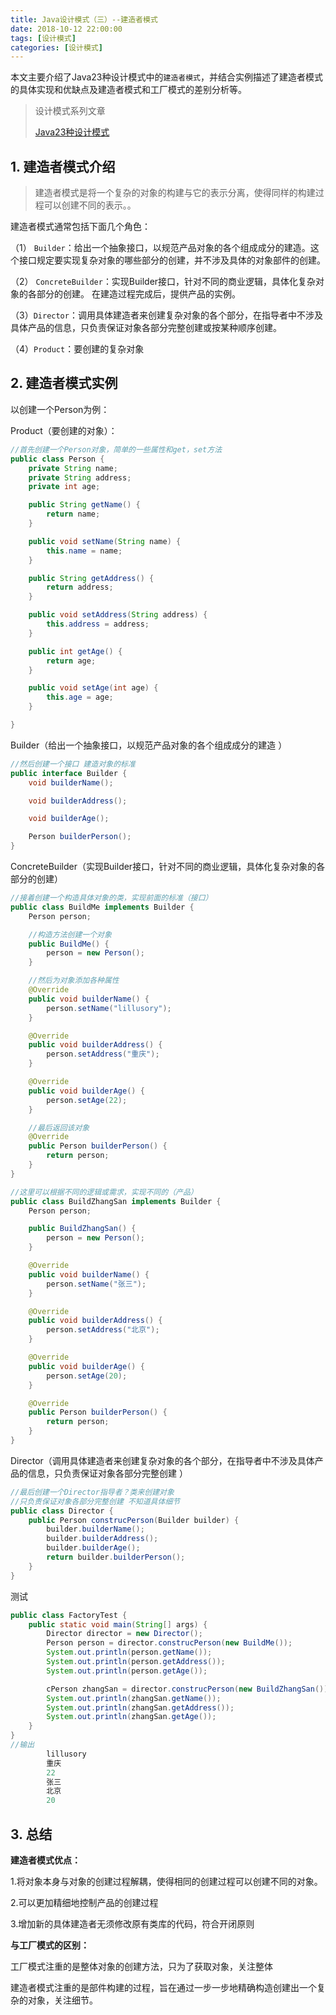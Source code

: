 ```yaml
---
title: Java设计模式（三）--建造者模式
date: 2018-10-12 22:00:00
tags: [设计模式]
categories: [设计模式]
---
```


本文主要介绍了Java23种设计模式中的`建造者模式`，并结合实例描述了建造者模式的具体实现和优缺点及建造者模式和工厂模式的差别分析等。

<!--more-->

> 设计模式系列文章
>
> [Java23种设计模式](https://www.lixueduan.com/categories/%E8%AE%BE%E8%AE%A1%E6%A8%A1%E5%BC%8F/)

## 1. 建造者模式介绍

> 建造者模式是将一个复杂的对象的构建与它的表示分离，使得同样的构建过程可以创建不同的表示。。

建造者模式通常包括下面几个角色：

（1） `Builder`：给出一个抽象接口，以规范产品对象的各个组成成分的建造。这个接口规定要实现复杂对象的哪些部分的创建，并不涉及具体的对象部件的创建。

（2） `ConcreteBuilder`：实现Builder接口，针对不同的商业逻辑，具体化复杂对象的各部分的创建。 在建造过程完成后，提供产品的实例。

（3）`Director`：调用具体建造者来创建复杂对象的各个部分，在指导者中不涉及具体产品的信息，只负责保证对象各部分完整创建或按某种顺序创建。

（4）`Product`：要创建的复杂对象

## 2. 建造者模式实例

以创建一个Person为例：

Product（要创建的对象）：

```java
//首先创建一个Person对象，简单的一些属性和get，set方法
public class Person {
    private String name;
    private String address;
    private int age;

    public String getName() {
        return name;
    }

    public void setName(String name) {
        this.name = name;
    }

    public String getAddress() {
        return address;
    }

    public void setAddress(String address) {
        this.address = address;
    }

    public int getAge() {
        return age;
    }

    public void setAge(int age) {
        this.age = age;
    }

}
```

Builder（给出一个抽象接口，以规范产品对象的各个组成成分的建造 ）

```java
//然后创建一个接口 建造对象的标准
public interface Builder {
    void builderName();

    void builderAddress();

    void builderAge();

    Person builderPerson();
}
```

ConcreteBuilder（实现Builder接口，针对不同的商业逻辑，具体化复杂对象的各部分的创建）

```java
//接着创建一个构造具体对象的类，实现前面的标准（接口）
public class BuildMe implements Builder {
    Person person;

    //构造方法创建一个对象
    public BuildMe() {
        person = new Person();
    }

    //然后为对象添加各种属性
    @Override
    public void builderName() {
        person.setName("lillusory");
    }

    @Override
    public void builderAddress() {
        person.setAddress("重庆");
    }

    @Override
    public void builderAge() {
        person.setAge(22);
    }

    //最后返回该对象
    @Override
    public Person builderPerson() {
        return person;
    }
}

//这里可以根据不同的逻辑或需求，实现不同的（产品）
public class BuildZhangSan implements Builder {
    Person person;

    public BuildZhangSan() {
        person = new Person();
    }

    @Override
    public void builderName() {
        person.setName("张三");
    }

    @Override
    public void builderAddress() {
        person.setAddress("北京");
    }

    @Override
    public void builderAge() {
        person.setAge(20);
    }

    @Override
    public Person builderPerson() {
        return person;
    }
}
```

Director（调用具体建造者来创建复杂对象的各个部分，在指导者中不涉及具体产品的信息，只负责保证对象各部分完整创建 ）

```java
//最后创建一个Director指导者？类来创建对象
//只负责保证对象各部分完整创建 不知道具体细节
public class Director {
    public Person construcPerson(Builder builder) {
        builder.builderName();
        builder.builderAddress();
        builder.builderAge();
        return builder.builderPerson();
    }
}
```

测试

```java
public class FactoryTest {
    public static void main(String[] args) {
        Director director = new Director();
        Person person = director.construcPerson(new BuildMe());
        System.out.println(person.getName());
        System.out.println(person.getAddress());
        System.out.println(person.getAge());

        cPerson zhangSan = director.construcPerson(new BuildZhangSan());
        System.out.println(zhangSan.getName());
        System.out.println(zhangSan.getAddress());
        System.out.println(zhangSan.getAge());
    }
}
//输出
        lillusory
        重庆
        22
        张三
        北京
        20
```

## 3. 总结

**建造者模式优点：**

1.将对象本身与对象的创建过程解耦，使得相同的创建过程可以创建不同的对象。

2.可以更加精细地控制产品的创建过程

3.增加新的具体建造者无须修改原有类库的代码，符合开闭原则 

**与工厂模式的区别：**

工厂模式注重的是整体对象的创建方法，只为了获取对象，关注整体

建造者模式注重的是部件构建的过程，旨在通过一步一步地精确构造创建出一个复杂的对象，关注细节。